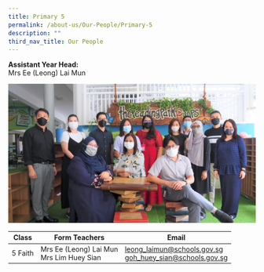 ```yaml
---
title: Primary 5
permalink: /about-us/Our-People/Primary-5
description: ""
third_nav_title: Our People
---
```

**Assistant Year Head:**  
Mrs Ee (Leong) Lai Mun

![](/images/Primary%205.jpg)



| Class | Form Teachers | Email |
| -------- | -------- | -------- |
| 5 Faith     | Mrs Ee (Leong) Lai Mun<br>Mrs Lim Huey Sian     | [leong\_laimun@schools.gov.sg](mailto:leong_laimun@schools.gov.sg)<br>[goh\_huey\_sian@schools.gov.sg](mailto:goh_huey_sian@schools.gov.sg)     |

